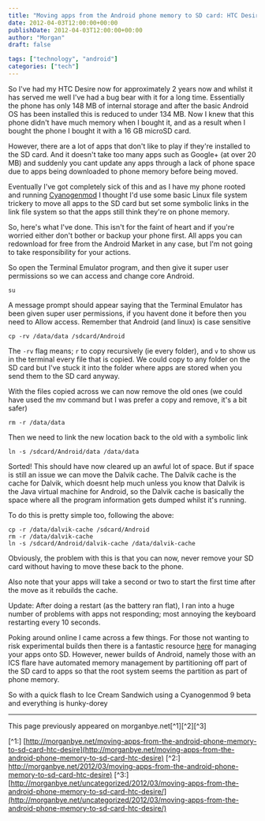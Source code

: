 ```yaml
---
title: "Moving apps from the Android phone memory to SD card: HTC Desire"
date: 2012-04-03T12:00:00+00:00
publishDate: 2012-04-03T12:00:00+00:00
author: "Morgan"
draft: false

tags: ["technology", "android"]
categories: ["tech"]
---
```


So I've had my HTC Desire now for approximately 2 years now and whilst it has served me well I've had a bug bear with it for a long time. Essentially the phone has only 148 MB of internal storage and after the basic Android OS has been installed this is reduced to under 134 MB. Now I knew that this phone didn't have much memory when I bought it, and as a result when I bought the phone I bought it with a 16 GB microSD card.

However, there are a lot of apps that don't like to play if they're installed to the SD card. And it doesn't take too many apps such as Google+ (at over 20 MB) and suddenly you cant update any apps through a lack of phone space due to apps being downloaded to phone memory before being moved.

Eventually I've got completely sick of this and as I have my phone rooted and running [Cyanogenmod](http://www.cyanogenmod.com/) I thought I'd use some basic Linux file system trickery to move all apps to the SD card but set some symbolic links in the link file system so that the apps still think they're on phone memory.

So, here's what I've done. This isn't for the faint of heart and if you're worried either don't bother or backup your phone first. All apps you can redownload for free from the Android Market in any case, but I'm not going to take responsibility for your actions.

So open the Terminal Emulator program, and then give it super user permissions so we can access and change core Android.
```
su
```

A message prompt should appear saying that the Terminal Emulator has been given super user permissions, if you havent done it before then you need to Allow access. Remember that Android (and linux) is case sensitive
```
cp -rv /data/data /sdcard/Android
```

The `-rv` flag means; `r` to copy recursively (ie every folder), and `v` to show us in the terminal every file that is copied. We could copy to any folder on the SD card but I've stuck it into the folder where apps are stored when you send them to the SD card anyway.

With the files copied across we can now remove the old ones (we could have used the mv command but I was prefer a copy and remove, it's a bit safer)
```
rm -r /data/data
```

Then we need to link the new location back to the old with a symbolic link
```
ln -s /sdcard/Android/data /data/data
```

Sorted! This should have now cleared up an awful lot of space. But if space is still an issue we can move the Dalvik cache. The Dalvik cache is the cache for Dalvik, which doesnt help much unless you know that Dalvik is the Java virtual machine for Android, so the Dalvik cache is basically the space where all the program information gets dumped whilst it's running.

To do this is pretty simple too, following the above:
```
cp -r /data/dalvik-cache /sdcard/Android
rm -r /data/dalvik-cache
ln -s /sdcard/Android/dalvik-cache /data/dalvik-cache
```

Obviously, the problem with this is that you can now, never remove your SD card without having to move these back to the phone.

Also note that your apps will take a second or two to start the first time after the move as it rebuilds the cache.

Update: After doing a restart (as the battery ran flat), I ran into a huge number of problems with apps not responding; most annoying the keyboard restarting every 10 seconds.

Poking around online I came across a few things. For those not wanting to risk experimental builds then there is a fantastic resource [here](https://web.archive.org/web/20131005165600/http://android.modaco.com/topic/331205-guide-how-to-get-more-free-space-for-your-apps/) for managing your apps onto SD. However, newer builds of Android, namely those with an ICS flare have automated memory management by partitioning off part of the SD card to apps so that the root system seems the partition as part of phone memory.

So with a quick flash to Ice Cream Sandwich using a Cyanogenmod 9 beta and everything is hunky-dorey


----
This page previously appeared on morganbye.net[^1][^2][^3]

[^1:] [http://morganbye.net/moving-apps-from-the-android-phone-memory-to-sd-card-htc-desire](http://morganbye.net/moving-apps-from-the-android-phone-memory-to-sd-card-htc-desire)
[^2:] [http://morganbye.net/2012/03/moving-apps-from-the-android-phone-memory-to-sd-card-htc-desire)](http://morganbye.net/2012/03/moving-apps-from-the-android-phone-memory-to-sd-card-htc-desire)
[^3:] [http://morganbye.net/uncategorized/2012/03/moving-apps-from-the-android-phone-memory-to-sd-card-htc-desire/](http://morganbye.net/uncategorized/2012/03/moving-apps-from-the-android-phone-memory-to-sd-card-htc-desire/)
